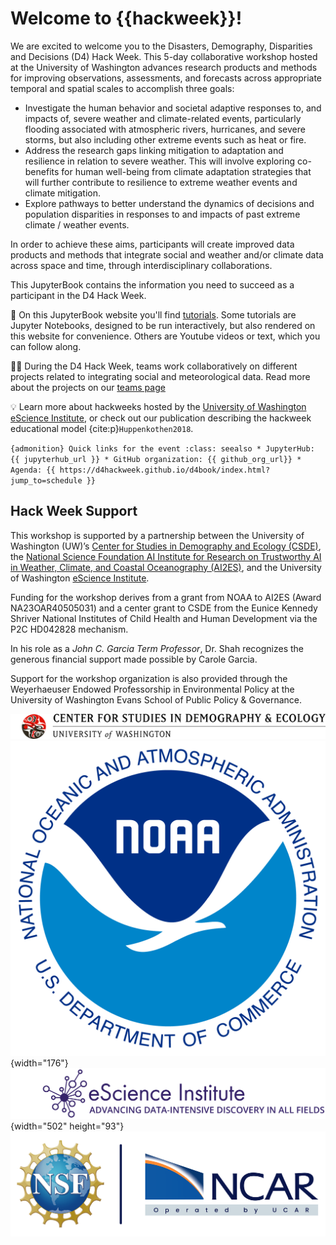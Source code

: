 # Welcome to {{hackweek}}!

We are excited to welcome you to the Disasters, Demography, Disparities and Decisions (D4) Hack Week. This 5-day collaborative workshop hosted at the University of Washington advances research products and methods for improving observations, assessments, and forecasts across appropriate temporal and spatial scales to accomplish three goals:

-   Investigate the human behavior and societal adaptive responses to, and impacts of, severe weather and climate-related events, particularly flooding associated with atmospheric rivers, hurricanes, and severe storms, but also including other extreme events such as heat or fire.
-   Address the research gaps linking mitigation to adaptation and resilience in relation to severe weather. This will involve exploring co-benefits for human well-being from climate adaptation strategies that will further contribute to resilience to extreme weather events and climate mitigation.
-   Explore pathways to better understand the dynamics of decisions and population disparities in responses to and impacts of past extreme climate / weather events.

In order to achieve these aims, participants will create improved data products and methods that integrate social and weather and/or climate data across space and time, through interdisciplinary collaborations.

This JupyterBook contains the information you need to succeed as a participant in the D4 Hack Week.

📖 On this JupyterBook website you'll find [tutorials](tutorials/index). Some tutorials are Jupyter Notebooks, designed to be run interactively, but also rendered on this website for convenience. Others are Youtube videos or text, which you can follow along.

👩‍💻 During the D4 Hack Week, teams work collaboratively on different projects related to integrating social and meteorological data. Read more about the projects on our [teams page](teams/index)

💡 Learn more about hackweeks hosted by the [University of Washington eScience Institute](https://uwhackweek.github.io/hackweeks-as-a-service/intro.html), or check out our publication describing the hackweek educational model {cite:p}`Huppenkothen2018`.

`{admonition} Quick links for the event :class: seealso * JupyterHub: {{ jupyterhub_url }} * GitHub organization: {{ github_org_url}} * Agenda: {{ https://d4hackweek.github.io/d4book/index.html?jump_to=schedule }}`

## Hack Week Support

This workshop is supported by a partnership between the University of Washington (UW)’s [Center for Studies in Demography and Ecology (CSDE)](https://csde.washington.edu/), the [National Science Foundation AI Institute for Research on Trustworthy AI in Weather, Climate, and Coastal Oceanography (AI2ES)](https://www.ai2es.org/), and the University of Washington [eScience Institute](https://escience.washington.edu/). 

Funding for the workshop derives from a grant from NOAA to AI2ES (Award NA23OAR40505031) and a center grant to CSDE from the Eunice Kennedy Shriver National Institutes of Child Health and Human Development via the P2C HD042828 mechanism.

In his role as a *John C. Garcia Term Professor*, Dr. Shah recognizes the generous financial support made possible by Carole Garcia.

Support for the workshop organization is also provided through the Weyerhaeuser Endowed Professorship in Environmental Policy at the University of Washington Evans School of Public Policy & Governance.

![banner](img/CSDE-logo.png) ![banner](img/NOAA-logo.png){width="176"}![banner](img/eScience-logo.png){width="502" height="93"}![banner](img/NCAR-logo.png)
